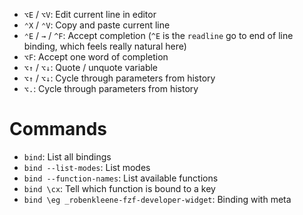- `⌥E` / `⌥V`: Edit current line in editor
- `⌃X` / `⌃V`: Copy and paste current line
- `⌃E` / `→` / `^F`: Accept completion (`^E` is the `readline` go to end of line binding, which feels really natural here)
- `⌥F`: Accept one word of completion
- `⌥↑` / `⌥↓`: Quote / unquote variable
- `⌥↑` / `⌥↓`: Cycle through parameters from history
- `⌥.`: Cycle through parameters from history

# Commands

- `bind`: List all bindings
- `bind --list-modes`: List modes
- `bind --function-names`: List available functions
- `bind \cx`: Tell which function is bound to a key
- `bind \eg _robenkleene-fzf-developer-widget`: Binding with meta
